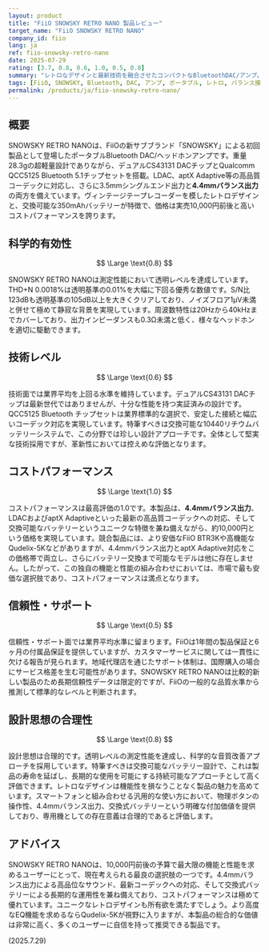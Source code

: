 ```yaml
---
layout: product
title: "FiiO SNOWSKY RETRO NANO 製品レビュー"
target_name: "FiiO SNOWSKY RETRO NANO"
company_id: fiio
lang: ja
ref: fiio-snowsky-retro-nano
date: 2025-07-29
rating: [3.7, 0.8, 0.6, 1.0, 0.5, 0.8]
summary: "レトロなデザインと最新技術を融合させたコンパクトなBluetoothDAC/アンプ。4.4mmバランス出力と交換式バッテリーを搭載し、高いコストパフォーマンスを実現。"
tags: [FiiO, SNOWSKY, Bluetooth, DAC, アンプ, ポータブル, レトロ, バランス接続]
permalink: /products/ja/fiio-snowsky-retro-nano/
---
```


## 概要

SNOWSKY RETRO NANOは、FiiOの新サブブランド「SNOWSKY」による初回製品として登場したポータブルBluetooth DAC/ヘッドホンアンプです。重量28.3gの超軽量設計でありながら、デュアルCS43131 DACチップとQualcomm QCC5125 Bluetooth 5.1チップセットを搭載。LDAC、aptX Adaptive等の高品質コーデックに対応し、さらに3.5mmシングルエンド出力と**4.4mmバランス出力**の両方を備えています。ヴィンテージテープレコーダーを模したレトロデザインと、交換可能な350mAhバッテリーが特徴で、価格は実売10,000円前後と高いコストパフォーマンスを誇ります。

## 科学的有効性

$$ \Large \text{0.8} $$

SNOWSKY RETRO NANOは測定性能において透明レベルを達成しています。THD+N 0.0018%は透明基準の0.01%を大幅に下回る優秀な数値です。S/N比123dBも透明基準の105dB以上を大きくクリアしており、ノイズフロア1µV未満と併せて極めて静寂な背景を実現しています。周波数特性は20Hzから40kHzまでカバーしており、出力インピーダンスも0.3Ω未満と低く、様々なヘッドホンを適切に駆動できます。

## 技術レベル

$$ \Large \text{0.6} $$

技術面では業界平均を上回る水準を維持しています。デュアルCS43131 DACチップは最新世代ではありませんが、十分な性能を持つ実証済みの設計です。QCC5125 Bluetooth チップセットは業界標準的な選択で、安定した接続と幅広いコーデック対応を実現しています。特筆すべきは交換可能な10440リチウムバッテリーシステムで、この分野では珍しい設計アプローチです。全体として堅実な技術採用ですが、革新性においては控えめな評価となります。

## コストパフォーマンス

$$ \Large \text{1.0} $$

コストパフォーマンスは最高評価の1.0です。本製品は、**4.4mmバランス出力**、LDACおよびaptX Adaptiveといった最新の高品質コーデックへの対応、そして交換可能なバッテリーというユニークな特徴を兼ね備えながら、約10,000円という価格を実現しています。競合製品には、より安価なFiiO BTR3Kや高機能なQudelix-5Kなどがありますが、4.4mmバランス出力とaptX Adaptive対応をこの価格帯で両立し、さらにバッテリー交換まで可能なモデルは他に存在しません。したがって、この独自の機能と性能の組み合わせにおいては、市場で最も安価な選択肢であり、コストパフォーマンスは満点となります。

## 信頼性・サポート

$$ \Large \text{0.5} $$

信頼性・サポート面では業界平均水準に留まります。FiiOは1年間の製品保証と6ヶ月の付属品保証を提供していますが、カスタマーサービスに関しては一貫性に欠ける報告が見られます。地域代理店を通じたサポート体制は、国際購入の場合にサービス格差を生む可能性があります。SNOWSKY RETRO NANOは比較的新しい製品のため長期信頼性データは限定的ですが、FiiOの一般的な品質水準から推測して標準的なレベルと判断されます。

## 設計思想の合理性

$$ \Large \text{0.8} $$

設計思想は合理的です。透明レベルの測定性能を達成し、科学的な音質改善アプローチを採用しています。特筆すべきは交換可能なバッテリー設計で、これは製品の寿命を延ばし、長期的な使用を可能にする持続可能なアプローチとして高く評価できます。レトロなデザインは機能性を損なうことなく製品の魅力を高めています。スマートフォンと組み合わせる汎用的な使い方において、物理ボタンの操作性、4.4mmバランス出力、交換式バッテリーという明確な付加価値を提供しており、専用機としての存在意義は合理的であると評価します。

## アドバイス

SNOWSKY RETRO NANOは、10,000円前後の予算で最大限の機能と性能を求めるユーザーにとって、現在考えられる最良の選択肢の一つです。4.4mmバランス出力による高品位なサウンド、最新コーデックへの対応、そして交換式バッテリーによる長期的な運用性を兼ね備えており、コストパフォーマンスは極めて優れています。ユニークなレトロデザインも所有欲を満たすでしょう。より高度なEQ機能を求めるならQudelix-5Kが視野に入りますが、本製品の総合的な価値は非常に高く、多くのユーザーに自信を持って推奨できる製品です。

(2025.7.29)
